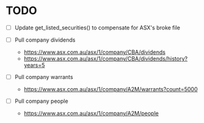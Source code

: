 
# TODO

- [ ] Update get_listed_securities() to compensate for ASX's broke file

- [ ] Pull company dividends
    - https://www.asx.com.au/asx/1/company/CBA/dividends
    - https://www.asx.com.au/asx/1/company/CBA/dividends/history?years=5

- [ ] Pull company warrants
    - https://www.asx.com.au/asx/1/company/A2M/warrants?count=5000

- [ ] Pull company people
    - https://www.asx.com.au/asx/1/company/A2M/people
